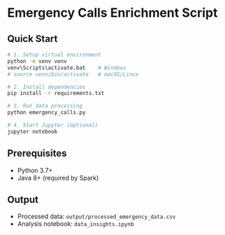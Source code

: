 # Emergency Calls Enrichment Script

## Quick Start

```bash
# 1. Setup virtual environment
python -m venv venv
venv\Scripts\activate.bat    # Windows
# source venv/bin/activate   # macOS/Linux

# 2. Install dependencies
pip install -r requirements.txt

# 3. Run data processing
python emergency_calls.py

# 4. Start Jupyter (optional)
jupyter notebook
```

## Prerequisites

- Python 3.7+
- Java 8+ (required by Spark)

## Output

- Processed data: `output/processed_emergency_data.csv`
- Analysis notebook: `data_insights.ipynb`